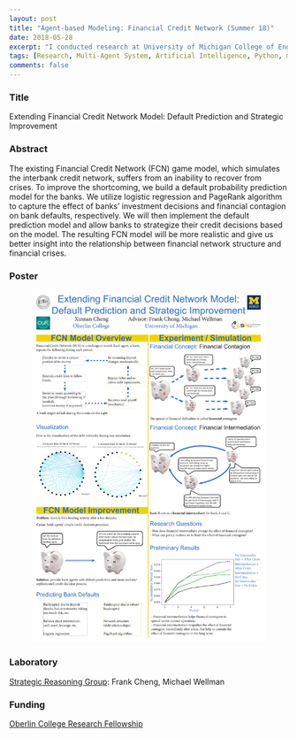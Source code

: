 ```yaml
---
layout: post
title: "Agent-based Modeling: Financial Credit Network (Summer 18)"
date: 2018-05-28
excerpt: "I conducted research at University of Michigan College of Engineering."
tags: [Research, Multi-Agent System, Artificial Intelligence, Python, matplotlib, pandas, numpy, Computer Science]
comments: false
---
```


### Title
Extending Financial Credit Network Model: Default Prediction and Strategic Improvement

### Abstract
The existing Financial Credit Network (FCN) game model, which simulates the interbank credit network, suffers from an inability to recover from crises. To improve the shortcoming, we build a default probability prediction model for the banks. We utilize logistic regression and PageRank algorithm to capture the effect of banks’ investment decisions and financial contagion on bank defaults, respectively. We will then implement the default prediction model and allow banks to strategize their credit decisions based on the model. The resulting FCN model will be more realistic and give us better insight into the relationship between financial network structure and financial crises.

### Poster
<figure>
	<a href="/assets/img/posts/poster18.pdf"><img src="/assets/img/posts/poster18.pdf"></a>
</figure>

### Laboratory 
<a href="https://strategicreasoning.org">Strategic Reasoning Group</a>: Frank Cheng, Michael Wellman

### Funding
<a href="https://www.oberlin.edu/undergraduate-research/our-fellowships/oberlin-college-research-fellowship">Oberlin College Research Fellowship</a>
